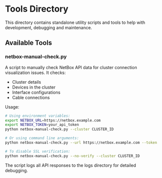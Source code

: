 # Tools Directory

This directory contains standalone utility scripts and tools to help with development, debugging and maintenance.

## Available Tools

### netbox-manual-check.py
A script to manually check NetBox API data for cluster connection visualization issues. It checks:
- Cluster details
- Devices in the cluster
- Interface configurations
- Cable connections

Usage:
```bash
# Using environment variables:
export NETBOX_URL=https://netbox.example.com
export NETBOX_TOKEN=your_api_token
python netbox-manual-check.py --cluster CLUSTER_ID

# Or using command line arguments:
python netbox-manual-check.py --url https://netbox.example.com --token your_api_token --cluster CLUSTER_ID

# To disable SSL verification:
python netbox-manual-check.py --no-verify --cluster CLUSTER_ID
```

The script logs all API responses to the logs directory for detailed debugging.
